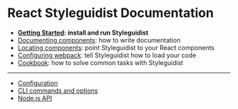 # React Styleguidist Documentation

- **[Getting Started](https://react-styleguidist.js.org/docs/getting-started): install and run Styleguidist**
- [Documenting components](https://react-styleguidist.js.org/docs/documenting): how to write documentation
- [Locating components](https://react-styleguidist.js.org/docs/components): point Styleguidist to your React components
- [Configuring webpack](https://react-styleguidist.js.org/docs/webpack): tell Styleguidist how to load your code
- [Cookbook](https://react-styleguidist.js.org/docs/cookbook): how to solve common tasks with Styleguidist

---

- [Configuration](https://react-styleguidist.js.org/docs/configuration)
- [CLI commands and options](https://react-styleguidist.js.org/docs/cli)
- [Node.js API](https://react-styleguidist.js.org/docs/api)
